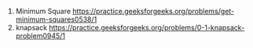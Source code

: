 1. Minimum Square
   https://practice.geeksforgeeks.org/problems/get-minimum-squares0538/1
2. knapsack
   https://practice.geeksforgeeks.org/problems/0-1-knapsack-problem0945/1
